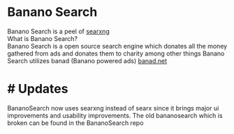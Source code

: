 # Banano Search
Banano Search is a peel of <a href="https://searxng.org">searxng</a>
</br>
What is Banano Search?
</br>
Banano Search is a open source search engine which donates all the money gathered from ads and donates them to charity among other things
Banano Search utilizes banad (Banano powered ads) <a href="http://banad.net">banad.net</a>

# # Updates
BananoSearch now uses searxng instead of searx since it brings major ui improvements and usability improvements. The old bananosearch which is broken can be found in the BananoSearch repo